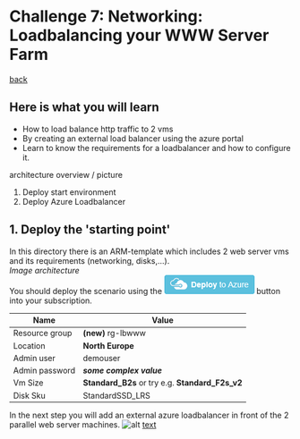 # Challenge 7: Networking: Loadbalancing your WWW Server Farm

[back](../../readme.md)

## Here is what you will learn ##

- How to load balance http traffic to 2 vms 
- By creating an external load balancer using the azure portal
- Learn to know the requirements for a loadbalancer and how to configure it.

architecture overview / picture
1. Deploy start environment
2. Deploy Azure Loadbalancer

## 1. Deploy the 'starting point' ##
In this directory there is an ARM-template which includes 2 web server vms and its requirements (networking, disks,...).  
_Image architecture_  
You should deploy the scenario using the 
<a href="https://portal.azure.com/#create/Microsoft.Template/uri/https%3A%2F%2Fraw.githubusercontent.com%2FCSA-OCP-GER%2Fazure-developer-college%2Ffeatures%2Fday1handson%2Fday1%2Fchallenges%2FChallenge%207%2FChallenge7Start.json"><img src="deploytoazure.png"/></a>
button into your subscription.  

| Name | Value |
|---|---|
| Resource group  |  **(new)** rg-lbwww |
| Location  |  **North Europe** |   
| Admin user  |  demouser |   
| Admin password  |  **_some complex value_** |   
| Vm Size  |  **Standard_B2s**  or try e.g. **Standard_F2s_v2**|   
| Disk Sku  |  StandardSSD_LRS |   

In the next step you will add an external azure loadbalancer in front of the 2 parallel web server machines.
![alt](https://link)
[text](https://link)